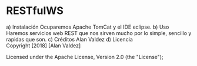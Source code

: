 # RESTfulWS
a)	Instalación 
Ocuparemos Apache TomCat y el IDE eclipse.
b)	Uso 
Haremos servicios web REST que nos sirven mucho por lo simple, sencillo y rapidas que son.
c)	Créditos 
Alan Valdez
d)	Licencia  
Copyright [2018] [Alan Valdez]

Licensed under the Apache License, Version 2.0 (the "License");

